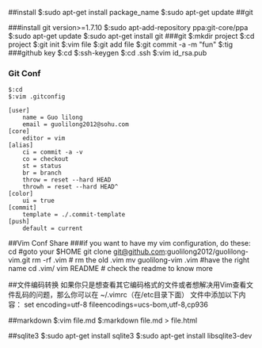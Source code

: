 ##install
    $:sudo apt-get install package_name
    $:sudo apt-get update
##git

###install git
    version>=1.7.10
    $:sudo apt-add-repository ppa:git-core/ppa
    $:sudo apt-get update
    $:sudo apt-get install git
###git
    $:mkdir project
    $:cd project
    $:git init
    $:vim file
    $:git add file
    $:git commit -a -m "fun"
    $:tig
###github key
    $:cd
    $:ssh-keygen
    $:cd .ssh
    $:vim id_rsa.pub
### Git Conf 
    $:cd
    $:vim .gitconfig

    [user]
        name = Guo lilong
        email = guolilong2012@sohu.com
    [core]
        editor = vim
    [alias]
        ci = commit -a -v
        co = checkout
        st = status
        br = branch
        throw = reset --hard HEAD
        throwh = reset --hard HEAD^
    [color]
        ui = true
    [commit]
        template = ./.commit-template
    [push]
        default = current

##Vim Conf Share
###if you want to have my vim configuration, do these:
    cd                       #goto your $HOME
    git clone git@github.com:guolilong2012/guolilong-vim.git
    rm -rf .vim              # rm the old .vim
    mv guolilong-vim .vim    #have the right name
    cd .vim/
    vim README              # check the readme to know more

##文件编码转换
    如果你只是想查看其它编码格式的文件或者想解决用Vim查看文件乱码的问题，那么你可以在
    ~/.vimrc（在/etc目录下面） 文件中添加以下内容：
    set encoding=utf-8 fileencodings=ucs-bom,utf-8,cp936

##markdown
    $:vim file.md
    $:markdown file.md > file.html

##sqlite3
    $:sudo apt-get install sqlite3
    $:sudo apt-get install libsqlite3-dev
